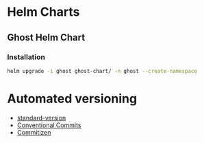 # Helm Charts

## Ghost Helm Chart

### Installation

```bash
helm upgrade -i ghost ghost-chart/ -n ghost --create-namespace
```

# Automated versioning
- [standard-version](https://github.com/conventional-changelog/standard-version)
- [Conventional Commits](https://www.conventionalcommits.org/en/v1.0.0/)
- [Commitizen](https://commitizen-tools.github.io/commitizen/)